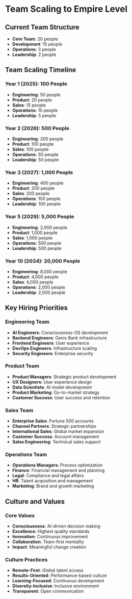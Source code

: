 # Team Scaling to Empire Level

## Current Team Structure
- **Core Team**: 20 people
- **Development**: 15 people
- **Operations**: 3 people
- **Leadership**: 2 people

## Team Scaling Timeline

### Year 1 (2025): 100 People
- **Engineering**: 50 people
- **Product**: 20 people
- **Sales**: 15 people
- **Operations**: 10 people
- **Leadership**: 5 people

### Year 2 (2026): 500 People
- **Engineering**: 200 people
- **Product**: 100 people
- **Sales**: 100 people
- **Operations**: 50 people
- **Leadership**: 50 people

### Year 3 (2027): 1,000 People
- **Engineering**: 400 people
- **Product**: 200 people
- **Sales**: 200 people
- **Operations**: 100 people
- **Leadership**: 100 people

### Year 5 (2029): 5,000 People
- **Engineering**: 2,000 people
- **Product**: 1,000 people
- **Sales**: 1,000 people
- **Operations**: 500 people
- **Leadership**: 500 people

### Year 10 (2034): 20,000 People
- **Engineering**: 8,000 people
- **Product**: 4,000 people
- **Sales**: 4,000 people
- **Operations**: 2,000 people
- **Leadership**: 2,000 people

## Key Hiring Priorities

### Engineering Team
- **AI Engineers**: Consciousness-OS development
- **Backend Engineers**: Genix Bank infrastructure
- **Frontend Engineers**: User experience
- **DevOps Engineers**: Infrastructure scaling
- **Security Engineers**: Enterprise security

### Product Team
- **Product Managers**: Strategic product development
- **UX Designers**: User experience design
- **Data Scientists**: AI model development
- **Product Marketing**: Go-to-market strategy
- **Customer Success**: User success and retention

### Sales Team
- **Enterprise Sales**: Fortune 500 accounts
- **Channel Partners**: Strategic partnerships
- **International Sales**: Global market expansion
- **Customer Success**: Account management
- **Sales Engineering**: Technical sales support

### Operations Team
- **Operations Managers**: Process optimization
- **Finance**: Financial management and planning
- **Legal**: Compliance and legal affairs
- **HR**: Talent acquisition and management
- **Marketing**: Brand and growth marketing

## Culture and Values

### Core Values
- **Consciousness**: AI-driven decision making
- **Excellence**: Highest quality standards
- **Innovation**: Continuous improvement
- **Collaboration**: Team-first mentality
- **Impact**: Meaningful change creation

### Culture Practices
- **Remote-First**: Global talent access
- **Results-Oriented**: Performance-based culture
- **Learning-Focused**: Continuous development
- **Diversity-Inclusive**: Inclusive environment
- **Transparent**: Open communication
